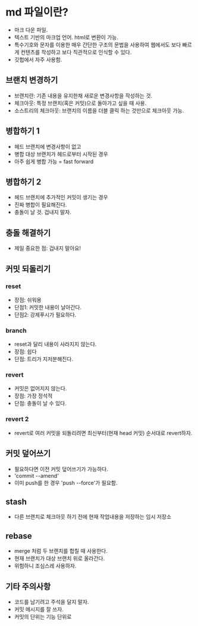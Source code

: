 # md 파일이란?
- 마크 다운 파일. 
- 텍스트 기반의 마크업 언어. html로 변환이 가능.
- 특수기호와 문자를 이용한 매우 간단한 구조의 문법을 사용하여 웹에서도 보다 빠르게 컨텐츠를 작성하고 보다 직관적으로 인식할 수 있다. 
- 깃헙에서 자주 사용함. 


## 브랜치 변경하기

- 브랜치란: 기존 내용을 유지한채 새로운 변경사항을 작성하는 것. 
- 체크아웃: 특정 브랜치(혹은 커밋)으로 돌아가고 싶을 때 사용. 
- 소스트리의 체크아웃: 브랜치의 이름을 더블 클릭 하는 것만으로 체크아웃 가능. 

## 병합하기 1
 
- 헤드 브랜치에 변경사항이 없고
- 병합 대상 브랜치가 헤드로부터 시작된 경우
- 아주 쉽게 병합 가능 = fast forward

## 병합하기 2

- 헤드 브랜치에 추가적인 커밋이 생기는 경우
- 진짜 병합이 필요해진다. 
- 충돌이 날 것. 겁내지 말자.

## 충돌 해결하기

- 제일 중요한 점: 겁내지 말아요!

## 커밋 되돌리기

### reset
- 장점: 쉬워용
- 단점1: 커밋한 내용이 날아간다. 
- 단점2: 강제푸시가 필요하다. 

### branch

- reset과 달리 내용이 사라지지 않는다. 
- 장점: 쉽다
- 단점: 트리가 지저분해진다. 


### revert

- 커밋은 없어지지 않는다. 
- 장점: 가장 정석적
- 단점: 충돌이 날 수 있다. 

### revert 2

- revert로 여러 커밋을 되돌리려면 최신부터(현재 head 커밋) 순서대로 revert하자.



## 커밋 덮어쓰기

- 필요하다면 이전 커밋 덮어쓰기가 가능하다. 
- 'commit --amend'
- 이미 push를 한 경우 'push --force'가 필요함. 

## stash

- 다른 브랜치로 체크아웃 하기 전에 현재 작업내용을 저장하는 임시 저장소


## rebase

- merge 처럼 두 브랜치를 합칠 때 사용한다. 
- 현재 브랜치가 대상 브랜치 위로 올라간다. 
- 위험하니 조심스레 사용하자. 

## 기타 주의사항

- 코드를 남기려고 주석을 달지 말자. 
- 커밋 메시지를 잘 쓰자. 
- 커밋의 단위는 기능 단위로

